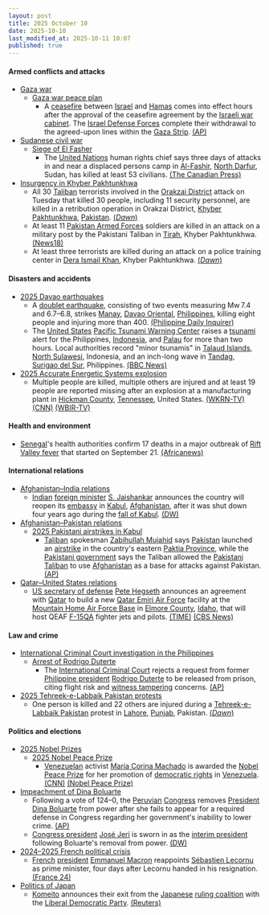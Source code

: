 ```yaml
---
layout: post
title: 2025 October 10
date: 2025-10-10
last_modified_at: 2025-10-11 10:07
published: true
---
```



#### Armed conflicts and attacks

* [Gaza war](https://en.wikipedia.org/wiki/Gaza_war "Gaza war")
  * [Gaza war peace plan](https://en.wikipedia.org/wiki/Gaza_war_peace_plan "Gaza war peace plan")
    * A [ceasefire](https://en.wikipedia.org/wiki/Ceasefire "Ceasefire") between [Israel](https://en.wikipedia.org/wiki/Israel "Israel") and [Hamas](https://en.wikipedia.org/wiki/Hamas "Hamas") comes into effect hours after the approval of the ceasefire agreement by the [Israeli war cabinet](https://en.wikipedia.org/wiki/Israeli_war_cabinet "Israeli war cabinet"). The [Israel Defense Forces](https://en.wikipedia.org/wiki/Israel_Defense_Forces "Israel Defense Forces") complete their withdrawal to the agreed-upon lines within the [Gaza Strip](https://en.wikipedia.org/wiki/Gaza_Strip "Gaza Strip"). [(AP)](https://apnews.com/article/gaza-shelling-ceasefire-israel-c832ff32cf332805ffb50bffa35e8220)
* [Sudanese civil war](https://en.wikipedia.org/wiki/Sudanese_civil_war_%282023%E2%80%93present%29 "Sudanese civil war (2023–present)")
  * [Siege of El Fasher](https://en.wikipedia.org/wiki/Siege_of_El_Fasher "Siege of El Fasher")
    * The [United Nations](https://en.wikipedia.org/wiki/United_Nations "United Nations") human rights chief says three days of attacks in and near a displaced persons camp in [Al-Fashir](https://en.wikipedia.org/wiki/Al-Fashir "Al-Fashir"), [North Darfur](https://en.wikipedia.org/wiki/North_Darfur "North Darfur"), Sudan, has killed at least 53 civilians. [(The Canadian Press)](https://www.msn.com/en-ca/news/world/un-says-53-civilians-killed-during-3-days-of-attacks-in-and-near-el-fasher-camp-in-western-sudan/ar-AA1OexG2?ocid=winp1taskbar&cvid=df82b738e7894928967ccd015a35836c&ei=44)
* [Insurgency in Khyber Pakhtunkhwa](https://en.wikipedia.org/wiki/Insurgency_in_Khyber_Pakhtunkhwa "Insurgency in Khyber Pakhtunkhwa")
  * All 30 [Taliban](https://en.wikipedia.org/wiki/Pakistani_Taliban "Pakistani Taliban") terrorists involved in the [Orakzai District](https://en.wikipedia.org/wiki/Orakzai_District "Orakzai District") attack on Tuesday that killed 30 people, including 11 security personnel, are killed in a retribution operation in Orakzai District, [Khyber Pakhtunkhwa](https://en.wikipedia.org/wiki/Khyber_Pakhtunkhwa "Khyber Pakhtunkhwa"), [Pakistan](https://en.wikipedia.org/wiki/Pakistan "Pakistan"). [(*Dawn*)](https://www.dawn.com/news/1947870/30-terrorists-involved-in-orakzai-attack-on-security-personnel-killed-ispr)
  * At least 11 [Pakistan Armed Forces](https://en.wikipedia.org/wiki/Pakistan_Armed_Forces "Pakistan Armed Forces") soldiers are killed in an attack on a military post by the Pakistani Taliban in [Tirah](https://en.wikipedia.org/wiki/Tirah "Tirah"), Khyber Pakhtunkhwa. [(News18)](https://www.news18.com/world/at-least-11-pak-soldiers-killed-in-attack-by-pakistani-taliban-in-khyber-9627456.html)
  * At least three terrorists are killed during an attack on a police training center in [Dera Ismail Khan](https://en.wikipedia.org/wiki/Dera_Ismail_Khan "Dera Ismail Khan"), Khyber Pakhtunkhwa. [(*Dawn*)](https://www.dawn.com/news/1947923)

#### Disasters and accidents

* [2025 Davao earthquakes](https://en.wikipedia.org/wiki/2025_Davao_earthquakes "2025 Davao earthquakes")
  * A [doublet earthquake](https://en.wikipedia.org/wiki/Doublet_earthquake "Doublet earthquake"), consisting of two events measuring Mw 7.4 and 6.7–6.8, strikes [Manay](https://en.wikipedia.org/wiki/Manay%2C_Davao_Oriental "Manay, Davao Oriental"), [Davao Oriental](https://en.wikipedia.org/wiki/Davao_Oriental "Davao Oriental"), [Philippines](https://en.wikipedia.org/wiki/Philippines "Philippines"), killing eight people and injuring more than 400. [(Philippine Daily Inquirer)](https://newsinfo.inquirer.net/2122889/at-least-8-dead-as-twin-strong-quakes-shake-mindanao-visayas)
  * The [United States](https://en.wikipedia.org/wiki/United_States "United States") [Pacific Tsunami Warning Center](https://en.wikipedia.org/wiki/Pacific_Tsunami_Warning_Center "Pacific Tsunami Warning Center") raises a [tsunami](https://en.wikipedia.org/wiki/Tsunami "Tsunami") alert for the Philippines, [Indonesia](https://en.wikipedia.org/wiki/Indonesia "Indonesia"), and [Palau](https://en.wikipedia.org/wiki/Palau "Palau") for more than two hours. Local authorities record "minor tsunamis" in [Talaud Islands](https://en.wikipedia.org/wiki/Talaud_Islands "Talaud Islands"), [North Sulawesi](https://en.wikipedia.org/wiki/North_Sulawesi "North Sulawesi"), Indonesia, and an inch-long wave in [Tandag](https://en.wikipedia.org/wiki/Tandag "Tandag"), [Surigao del Sur](https://en.wikipedia.org/wiki/Surigao_del_Sur "Surigao del Sur"), Philippines. [(BBC News)](https://www.bbc.com/news/live/c33r1dgnmnvt)
* [2025 Accurate Energetic Systems explosion](https://en.wikipedia.org/wiki/2025_Accurate_Energetic_Systems_explosion "2025 Accurate Energetic Systems explosion")
  * Multiple people are killed, multiple others are injured and at least 19 people are reported missing after an explosion at a manufacturing plant in [Hickman County](https://en.wikipedia.org/wiki/Hickman_County%2C_Tennessee "Hickman County, Tennessee"), [Tennessee](https://en.wikipedia.org/wiki/Tennessee "Tennessee"), United States. [(WKRN-TV)](https://www.wkrn.com/news/local-news/explosion-reported-at-hickman-county-facility/) [(CNN)](https://www.cnn.com/2025/10/10/us/hickman-county-explosion-tennessee) [(WBIR-TV)](https://www.wbir.com/article/news/state/middle-tennessee-hickman-county-explosion/51-391f73f7-0238-4caa-be6b-8414c2951bcf)

#### Health and environment

* [Senegal](https://en.wikipedia.org/wiki/Senegal "Senegal")'s health authorities confirm 17 deaths in a major outbreak of [Rift Valley fever](https://en.wikipedia.org/wiki/Rift_Valley_fever "Rift Valley fever") that started on September 21. [(Africanews)](https://www.msn.com/en-ca/health/other/senegal-reports-17-deaths-in-rare-rift-valley-fever-outbreak/ar-AA1Odh3K?ocid=winp1taskbar&cvid=3de78efa88934201d2d491d7d9023214&ei=6)

#### International relations

* [Afghanistan–India relations](https://en.wikipedia.org/wiki/Afghanistan%E2%80%93India_relations "Afghanistan–India relations")
  * [Indian](https://en.wikipedia.org/wiki/India "India") [foreign minister](https://en.wikipedia.org/wiki/Foreign_minister_of_India "Foreign minister of India") [S. Jaishankar](https://en.wikipedia.org/wiki/S._Jaishankar "S. Jaishankar") announces the country will reopen its [embassy](https://en.wikipedia.org/wiki/Diplomatic_missions_of_India "Diplomatic missions of India") in [Kabul](https://en.wikipedia.org/wiki/Kabul "Kabul"), [Afghanistan](https://en.wikipedia.org/wiki/Afghanistan "Afghanistan"), after it was shut down four years ago during the [fall of Kabul](https://en.wikipedia.org/wiki/Fall_of_Kabul_%282021%29 "Fall of Kabul (2021)"). [(DW)](https://www.dw.com/en/india-set-to-reopen-embassy-in-afghanistan/a-74301831)
* [Afghanistan–Pakistan relations](https://en.wikipedia.org/wiki/Afghanistan%E2%80%93Pakistan_relations "Afghanistan–Pakistan relations")
  * [2025 Pakistani airstrikes in Kabul](https://en.wikipedia.org/wiki/2025_Pakistani_airstrikes_in_Kabul "2025 Pakistani airstrikes in Kabul")
    * [Taliban](https://en.wikipedia.org/wiki/Taliban "Taliban") spokesman [Zabihullah Mujahid](https://en.wikipedia.org/wiki/Zabihullah_Mujahid "Zabihullah Mujahid") says [Pakistan](https://en.wikipedia.org/wiki/Pakistan "Pakistan") launched an [airstrike](https://en.wikipedia.org/wiki/Airstrike "Airstrike") in the country's eastern [Paktia Province](https://en.wikipedia.org/wiki/Paktia_Province "Paktia Province"), while the [Pakistani government](https://en.wikipedia.org/wiki/Pakistani_government "Pakistani government") says the Taliban allowed the [Pakistani Taliban](https://en.wikipedia.org/wiki/Pakistani_Taliban "Pakistani Taliban") to use [Afghanistan](https://en.wikipedia.org/wiki/Afghanistan "Afghanistan") as a base for attacks against Pakistan. [(AP)](https://apnews.com/article/afghanistan-pakistan-kabul-blast-594e4bf0291d6895568070a871415933)
* [Qatar–United States relations](https://en.wikipedia.org/wiki/Qatar%E2%80%93United_States_relations "Qatar–United States relations")
  * [US secretary of defense](https://en.wikipedia.org/wiki/US_secretary_of_defense "US secretary of defense") [Pete Hegseth](https://en.wikipedia.org/wiki/Pete_Hegseth "Pete Hegseth") announces an agreement with [Qatar](https://en.wikipedia.org/wiki/Qatar "Qatar") to build a new [Qatar Emiri Air Force](https://en.wikipedia.org/wiki/Qatar_Emiri_Air_Force "Qatar Emiri Air Force") facility at the [Mountain Home Air Force Base](https://en.wikipedia.org/wiki/Mountain_Home_Air_Force_Base "Mountain Home Air Force Base") in [Elmore County](https://en.wikipedia.org/wiki/Elmore_County%2C_Idaho "Elmore County, Idaho"), [Idaho](https://en.wikipedia.org/wiki/Idaho "Idaho"), that will host QEAF [F-15QA](https://en.wikipedia.org/wiki/McDonnell_Douglas_F-15_Eagle "McDonnell Douglas F-15 Eagle") fighter jets and pilots. [(TIME)](https://time.com/7324968/qatar-idaho-air-force-facility-hegseth-trump/) [(CBS News)](https://www.cbsnews.com/news/hegseth-qatar-air-force-facility-us-base-idaho/)

#### Law and crime

* [International Criminal Court investigation in the Philippines](https://en.wikipedia.org/wiki/International_Criminal_Court_investigation_in_the_Philippines "International Criminal Court investigation in the Philippines")
  * [Arrest of Rodrigo Duterte](https://en.wikipedia.org/wiki/Arrest_of_Rodrigo_Duterte "Arrest of Rodrigo Duterte")
    * The [International Criminal Court](https://en.wikipedia.org/wiki/International_Criminal_Court "International Criminal Court") rejects a request from former [Philippine president](https://en.wikipedia.org/wiki/President_of_the_Philippines "President of the Philippines") [Rodrigo Duterte](https://en.wikipedia.org/wiki/Rodrigo_Duterte "Rodrigo Duterte") to be released from prison, citing flight risk and [witness tampering](https://en.wikipedia.org/wiki/Witness_tampering "Witness tampering") concerns. [(AP)](https://apnews.com/article/rodrigo-duterte-icc-court-philippines-flight-risk-fd6d4cc0860a35e285acbaeabd792dd9)
* [2025 Tehreek-e-Labbaik Pakistan protests](https://en.wikipedia.org/wiki/2025_Tehreek-e-Labbaik_Pakistan_protests "2025 Tehreek-e-Labbaik Pakistan protests")
  * One person is killed and 22 others are injured during a [Tehreek-e-Labbaik Pakistan](https://en.wikipedia.org/wiki/Tehreek-e-Labbaik_Pakistan "Tehreek-e-Labbaik Pakistan") protest in [Lahore](https://en.wikipedia.org/wiki/Lahore "Lahore"), [Punjab](https://en.wikipedia.org/wiki/Punjab%2C_Pakistan "Punjab, Pakistan"), Pakistan. [(*Dawn*)](https://www.dawn.com/news/1947867/tlp-protesters-begin-march-in-lahore-clashes-with-police-reported)

#### Politics and elections

* [2025 Nobel Prizes](https://en.wikipedia.org/wiki/2025_Nobel_Prizes "2025 Nobel Prizes")
  * [2025 Nobel Peace Prize](https://en.wikipedia.org/wiki/2025_Nobel_Peace_Prize "2025 Nobel Peace Prize")
    * [Venezuelan](https://en.wikipedia.org/wiki/Venezuela "Venezuela") activist [María Corina Machado](https://en.wikipedia.org/wiki/Mar%C3%ADa_Corina_Machado "María Corina Machado") is awarded the [Nobel Peace Prize](https://en.wikipedia.org/wiki/Nobel_Peace_Prize "Nobel Peace Prize") for her promotion of [democratic rights](https://en.wikipedia.org/wiki/Civil_and_political_rights "Civil and political rights") in [Venezuela](https://en.wikipedia.org/wiki/Venezuela "Venezuela"). [(CNN)](https://edition.cnn.com/world/live-news/nobel-peace-prize-10-10-25) [(Nobel Peace Prize)](https://www.nobelpeaceprize.org/articles/nobels-fredspris-2025-1)
* [Impeachment of Dina Boluarte](https://en.wikipedia.org/wiki/Impeachment_of_Dina_Boluarte "Impeachment of Dina Boluarte")
  * Following a vote of 124–0, the [Peruvian](https://en.wikipedia.org/wiki/Peru "Peru") [Congress](https://en.wikipedia.org/wiki/Congress_of_the_Republic_of_Peru "Congress of the Republic of Peru") removes [President](https://en.wikipedia.org/wiki/President_of_Peru "President of Peru") [Dina Boluarte](https://en.wikipedia.org/wiki/Dina_Boluarte "Dina Boluarte") from power after she fails to appear for a required defense in Congress regarding her government's inability to lower crime. [(AP)](https://apnews.com/article/peru-president-boluarte-impeachment-crime-shooting-concert-d3bc438bdec704c0c2bd21ef981f95eb)
  * [Congress president](https://en.wikipedia.org/wiki/President_of_the_Congress_of_the_Republic_of_Peru "President of the Congress of the Republic of Peru") [José Jerí](https://en.wikipedia.org/wiki/Jos%C3%A9_Jer%C3%AD "José Jerí") is sworn in as the [interim president](https://en.wikipedia.org/wiki/Presidency_of_Jos%C3%A9_Jer%C3%AD "Presidency of José Jerí") following Boluarte's removal from power. [(DW)](https://www.dw.com/en/peru-lawmakers-remove-president-successor-vows-war-on-crime/a-74300885)
* [2024–2025 French political crisis](https://en.wikipedia.org/wiki/2024%E2%80%932025_French_political_crisis "2024–2025 French political crisis")
  * [French](https://en.wikipedia.org/wiki/France "France") [president](https://en.wikipedia.org/wiki/French_President "French President") [Emmanuel Macron](https://en.wikipedia.org/wiki/Emmanuel_Macron "Emmanuel Macron") reappoints [Sébastien Lecornu](https://en.wikipedia.org/wiki/S%C3%A9bastien_Lecornu "Sébastien Lecornu") as prime minister, four days after Lecornu handed in his resignation. [(France 24)](https://www.france24.com/en/france/20251010-live-macron-faces-decision-day-as-france-awaits-new-pm)
* [Politics of Japan](https://en.wikipedia.org/wiki/Politics_of_Japan "Politics of Japan")
  * [Komeito](https://en.wikipedia.org/wiki/Komeito "Komeito") announces their exit from the [Japanese](https://en.wikipedia.org/wiki/Japan "Japan") [ruling coalition](https://en.wikipedia.org/wiki/Liberal_Democratic_Party%E2%80%93Komeito_coalition "Liberal Democratic Party–Komeito coalition") with the [Liberal Democratic Party](https://en.wikipedia.org/wiki/Liberal_Democratic_Party_%28Japan%29 "Liberal Democratic Party (Japan)"). [(Reuters)](https://www.reuters.com/world/asia-pacific/japans-komeito-leave-ruling-coalition-with-ldp-under-takaichi-nhk-reports-2025-10-10/)
